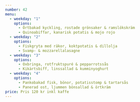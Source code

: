 ```yaml
---
number: 42
menu:
  - weekday: "1"
    options:
      - Örtbakad kyckling, rostade grönsaker & ramslökskräm
      - Quinoabiffar, kanarisk potatis & mojo rojo
  - weekday: "2"
    options:
      - Fiskgryta med räkor, koktpotatis & dillolja
      - Svamp- & mozzarellalasagne
  - weekday: "3"
    options:
      - Oxbringa, rotfruktspuré & pepparrotssås
      - Kikärtsbiff, linssallad & kumminyoghurt
  - weekday: "4"
    options:
      - Pankobakad fisk, bönor, potatisstomp & tartarsås
      - Panerad ost, ljummen bönsallad & örtkräm
price: Pris 120 kr inkl kaffe
---
```

